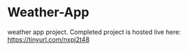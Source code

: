 # Weather-App
weather app project. Completed project is hosted live here: https://tinyurl.com/nxpj2t48
